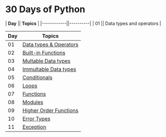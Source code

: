 # 30 Days of Python

| **Day** || **Topics** |
|------------||----------|
| 01 || Data types and operators |


|  **Day**   | **Topics**   |
|  --------- | -----------  |
| 01  |[Data types & Operators](Day1/Day1.md) |
| 02  |[Built-in Functions](Day2/Day2.md)|
| 03  |[Multable Data types](Day3/Day3.md)|
| 04  |[Immultable Data types](Day4/Day4.md)|
| 05  |[Conditionals](Day5/Day5.md)|
| 06  |[Loops](Day6/Day6.md)|
| 07  |[Functions](Day7/Day7.md)|
| 08  |[Modules](Day8/Day8.md)|
| 09  |[Higher Order Functions](Day9/Day9.md)|
| 10  |[Error Types](Day10/Day10.md)|
| 11  |[Exception](Day11/Day11.md)|